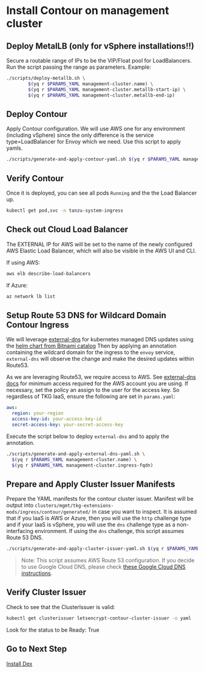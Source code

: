 # Install Contour on management cluster

## Deploy MetalLB (only for vSphere installations!!)
Secure a routable range of IPs to be the VIP/Float pool for LoadBalancers.
Run the script passing the range as parameters. Example:

```bash
./scripts/deploy-metallb.sh \
        $(yq r $PARAMS_YAML management-cluster.name) \
        $(yq r $PARAMS_YAML management-cluster.metallb-start-ip) \
        $(yq r $PARAMS_YAML management-cluster.metallb-end-ip)
```

## Deploy Contour

Apply Contour configuration. We will use AWS one for any environment (including vSphere) since the only difference is the service type=LoadBalancer for Envoy which we need.  Use this script to apply yamls.
```bash
./scripts/generate-and-apply-contour-yaml.sh $(yq r $PARAMS_YAML management-cluster.name)
```

## Verify Contour

Once it is deployed, you can see all pods `Running` and the the Load Balancer up.  

```bash
kubectl get pod,svc -n tanzu-system-ingress
```

## Check out Cloud Load Balancer

The EXTERNAL IP for AWS will be set to the name of the newly configured AWS Elastic Load Balancer, which will also be visible in the AWS UI and CLI.

If using AWS:

```bash
aws elb describe-load-balancers
```

If Azure:

```bash
az network lb list
```

## Setup Route 53 DNS for Wildcard Domain Contour Ingress

We will leverage [external-dns](https://github.com/kubernetes-sigs/external-dns) for kubernetes managed DNS updates using the [helm chart from Bitnami catalog](https://bitnami.com/stack/external-dns/helm)  Then by applying an annotation containing the wildcard domain for the ingress to the `envoy` service, `external-dns` will observe the change and make the desired updates within Route53.  

As we are leveraging Route53, we require access to AWS.  See [external-dns docs](https://github.com/kubernetes-sigs/external-dns/blob/master/docs/tutorials/aws.md) for minimum access required for the AWS account you are using.  If necessary, set the policy an assign to the user for the access key.  So regardless of TKG IaaS, ensure the following are set in `params.yaml`:

```yaml
aws:
  region: your-region
  access-key-id: your-access-key-id
  secret-access-key: your-secret-access-key
```

Execute the script below to deploy `external-dns` and to apply the annotation.

```bash
./scripts/generate-and-apply-external-dns-yaml.sh \
  $(yq r $PARAMS_YAML management-cluster.name) \
  $(yq r $PARAMS_YAML management-cluster.ingress-fqdn)
```

## Prepare and Apply Cluster Issuer Manifests

Prepare the YAML manifests for the contour cluster issuer.  Manifest will be output into `clusters/mgmt/tkg-extensions-mods/ingress/contour/generated/` in case you want to inspect. It is assumed that if you IaaS is AWS or Azure, then you will use the `http` challenge type and if your IaaS is vSphere, you will use the `dns` challenge type as a non-interfacing environment. If using the `dns` challenge, this script assumes Route 53 DNS.
```bash
./scripts/generate-and-apply-cluster-issuer-yaml.sh $(yq r $PARAMS_YAML management-cluster.name)
```

>Note: This script assumes AWS Route 53 configuration. If you decide to use Google Cloud DNS, please check [these Google Cloud DNS instructions](/docs/misc/goog_cloud_dns.md).

## Verify Cluster Issuer

Check to see that the ClusterIssuer is valid:

```bash
kubectl get clusterissuer letsencrypt-contour-cluster-issuer -o yaml
```

Look for the status to be Ready: True

## Go to Next Step

[Install Dex](07_dex_mgmt.md)
